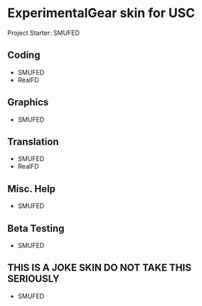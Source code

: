 # ExperimentalGear skin for USC 

Project Starter: SMUFED

## Coding
- SMUFED
- RealFD

## Graphics
- SMUFED

## Translation
- SMUFED
- RealFD

## Misc. Help
- SMUFED

## Beta Testing
- SMUFED

## THIS IS A JOKE SKIN DO NOT TAKE THIS SERIOUSLY
- SMUFED
